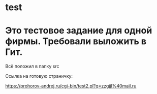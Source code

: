# test


Это тестовое задание для одной фирмы. Требовали выложить в Гит.
========
Всё положил в папку src

Ссылка на готовую страничку:

https://prohorov-andrej.ru/cgi-bin/test2.pl?q=zzgjjl%40mail.ru
